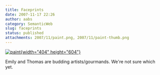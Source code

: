 ```yaml
---
title: Faceprints
date: 2007-11-17 22:26
author: aabs
category: SemanticWeb
slug: faceprints
status: published
attachments: 2007/11/paint.png, 2007/11/paint-thumb.png
---
```


[![paint]({static}2007/11/paint-thumb.png){width="404" height="604"}]({static}2007/11/paint.png)

Emily and Thomas are budding artists/gourmands. We're not sure which yet.
